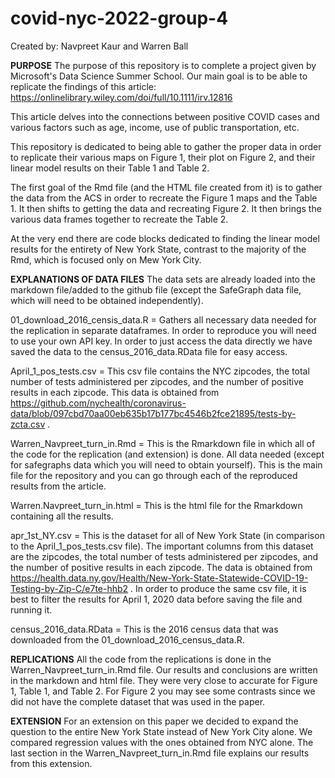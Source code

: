 # covid-nyc-2022-group-4
Created by: Navpreet Kaur and Warren Ball

**PURPOSE**
The purpose of this repository is to complete a project given by Microsoft's Data Science Summer School.
Our main goal is to be able to replicate the findings of this article:
https://onlinelibrary.wiley.com/doi/full/10.1111/irv.12816

This article delves into the connections between positive COVID cases and various factors such as age, income, use of public transportation, etc.

This repository is dedicated to being able to gather the proper data in order to replicate their various maps on Figure 1, their plot on Figure 2, and their linear model results on their Table 1 and Table 2.

The first goal of the Rmd file (and the HTML file created from it) is to gather the data from the ACS in order to recreate the Figure 1 maps and the Table 1. It then shifts to getting the data and recreating Figure 2. It then brings the various data frames together to recreate the Table 2.

At the very end there are code blocks dedicated to finding the linear model results for the entirety of New York State, contrast to the majority of the Rmd, which is focused only on Mew York City.

**EXPLANATIONS OF DATA FILES**
The data sets are already loaded into the markdown file/added to the github file (except the SafeGraph data file, which will need to be obtained independently). 

01_download_2016_censis_data.R = Gathers all necessary data needed for the replication in separate dataframes. In order to reproduce you will need to use your own API key. In order to just access the data directly we have saved the data to the census_2016_data.RData file for easy access.

April_1_pos_tests.csv = This csv file contains the NYC zipcodes, the total number of tests administered per zipcodes, and the number of positive results in each zipcode. This data is obtained from https://github.com/nychealth/coronavirus-data/blob/097cbd70aa00eb635b17b177bc4546b2fce21895/tests-by-zcta.csv .

Warren_Navpreet_turn_in.Rmd = This is the Rmarkdown file in which all of the code for the replication (and extension) is done. All data needed (except for safegraphs data which you will need to obtain yourself). This is the main file for the repository and you can go through each of the reproduced results from the article. 

Warren.Navpreet_turn_in.html = This is the html file for the Rmarkdown containing all the results. 

apr_1st_NY.csv = This is the dataset for all of New York State (in comparison to the April_1_pos_tests.csv file). The important columns from this dataset are the zipcodes, the total number of tests administered per zipcodes, and the number of positive results in each zipcode. The data is obtained from https://health.data.ny.gov/Health/New-York-State-Statewide-COVID-19-Testing-by-Zip-C/e7te-hhb2 . In order to produce the same csv file, it is best to filter the results for April 1, 2020 data before saving the file and running it.

census_2016_data.RData = This is the 2016 census data that was downloaded from the 01_download_2016_census_data.R.

**REPLICATIONS**
All the code from the replications is done in the Warren_Navpreet_turn_in.Rmd file. Our results and conclusions are written in the markdown and html file. They were very close to accurate for Figure 1, Table 1, and Table 2. For Figure 2 you may see some contrasts since we did not have the complete dataset that was used in the paper.

**EXTENSION**
For an extension on this paper we decided to expand the question to the entire New York State instead of New York City alone. We compared regression values with the ones obtained from NYC alone. The last section in the Warren_Navpreet_turn_in.Rmd file explains our results from this extension.
